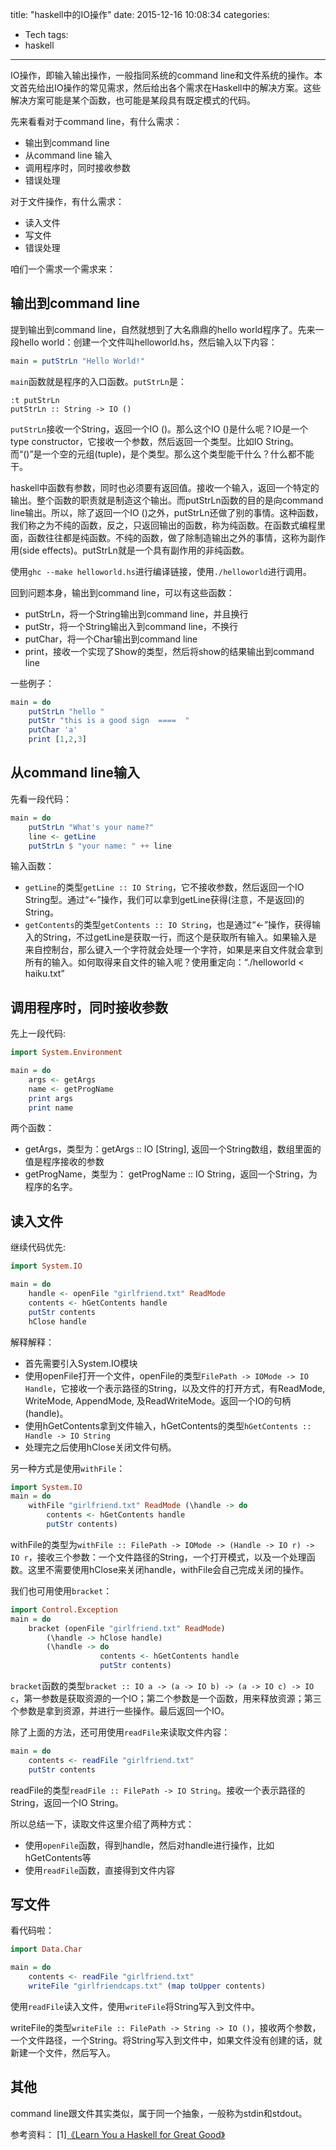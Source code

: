 title: "haskell中的IO操作"
date: 2015-12-16 10:08:34
categories: 
- Tech
tags: 
- haskell
---

IO操作，即输入输出操作，一般指同系统的command line和文件系统的操作。本文首先给出IO操作的常见需求，然后给出各个需求在Haskell中的解决方案。这些解决方案可能是某个函数，也可能是某段具有既定模式的代码。<!-- more -->

先来看看对于command line，有什么需求：
* 输出到command line
* 从command line 输入
* 调用程序时，同时接收参数
* 错误处理

对于文件操作，有什么需求：
* 读入文件
* 写文件
* 错误处理

咱们一个需求一个需求来：

## 输出到command line
提到输出到command line，自然就想到了大名鼎鼎的hello world程序了。先来一段hello world：创建一个文件叫helloworld.hs，然后输入以下内容：
```haskell
main = putStrLn "Hello World!"
```
`main`函数就是程序的入口函数。`putStrLn`是：
```haskelld
:t putStrLn
putStrLn :: String -> IO ()
```
`putStrLn`接收一个String，返回一个IO ()。那么这个IO ()是什么呢？IO是一个type constructor，它接收一个参数，然后返回一个类型。比如IO String。而“()”是一个空的元组(tuple)，是个类型。那么这个类型能干什么？什么都不能干。

haskell中函数有参数，同时也必须要有返回值。接收一个输入，返回一个特定的输出。整个函数的职责就是制造这个输出。而putStrLn函数的目的是向command line输出。所以，除了返回一个IO ()之外，putStrLn还做了别的事情。这种函数，我们称之为不纯的函数，反之，只返回输出的函数，称为纯函数。在函数式编程里面，函数往往都是纯函数。不纯的函数，做了除制造输出之外的事情，这称为副作用(side effects)。putStrLn就是一个具有副作用的非纯函数。

使用`ghc --make helloworld.hs`进行编译链接，使用`./helloworld`进行调用。

回到问题本身，输出到command line，可以有这些函数：
* putStrLn，将一个String输出到command line，并且换行
* putStr，将一个String输出入到command line，不换行
* putChar，将一个Char输出到command line
* print，接收一个实现了Show的类型，然后将show的结果输出到command line

一些例子：
```haskell
main = do
    putStrLn "hello "
    putStr "this is a good sign  ====  "
    putChar 'a'
    print [1,2,3]
```
## 从command line输入
先看一段代码：
```haskell
main = do
    putStrLn "What's your name?"
    line <- getLine
    putStrLn $ "your name: " ++ line
```
输入函数：
* `getLine`的类型`getLine :: IO String`，它不接收参数，然后返回一个IO String型。通过“<-”操作，我们可以拿到getLine获得(注意，不是返回)的String。
* `getContents`的类型`getContents :: IO String`，也是通过“<-”操作，获得输入的String，不过getLine是获取一行，而这个是获取所有输入。如果输入是来自控制台，那么键入一个字符就会处理一个字符，如果是来自文件就会拿到所有的输入。如何取得来自文件的输入呢？使用重定向：“./helloworld < haiku.txt”

## 调用程序时，同时接收参数
先上一段代码:
```haskell
import System.Environment

main = do
    args <- getArgs
    name <- getProgName
    print args
    print name
```
两个函数：
* getArgs，类型为：getArgs :: IO [String], 返回一个String数组，数组里面的值是程序接收的参数
* getProgName，类型为： getProgName :: IO String，返回一个String，为程序的名字。

## 读入文件
继续代码优先:
```haskell
import System.IO

main = do
    handle <- openFile "girlfriend.txt" ReadMode
    contents <- hGetContents handle
    putStr contents
    hClose handle
```
解释解释：
* 首先需要引入System.IO模块
* 使用openFile打开一个文件，openFile的类型`FilePath -> IOMode -> IO Handle`，它接收一个表示路径的String，以及文件的打开方式，有ReadMode, WriteMode, AppendMode, 及ReadWriteMode。返回一个IO的句柄(handle)。
* 使用hGetContents拿到文件输入，hGetContents的类型`hGetContents :: Handle -> IO String`
* 处理完之后使用hClose关闭文件句柄。

另一种方式是使用`withFile`：
```haskell
import System.IO
main = do
    withFile "girlfriend.txt" ReadMode (\handle -> do
        contents <- hGetContents handle
        putStr contents)
```
withFile的类型为`withFile :: FilePath -> IOMode -> (Handle -> IO r) -> IO r`，接收三个参数：一个文件路径的String，一个打开模式，以及一个处理函数。这里不需要使用hClose来关闭handle，withFile会自己完成关闭的操作。

我们也可用使用`bracket`：
```haskell
import Control.Exception
main = do
    bracket (openFile "girlfriend.txt" ReadMode)
        (\handle -> hClose handle)
        (\handle -> do
                    contents <- hGetContents handle
                    putStr contents)
```
`bracket`函数的类型`bracket :: IO a -> (a -> IO b) -> (a -> IO c) -> IO c`，第一参数是获取资源的一个IO；第二个参数是一个函数，用来释放资源；第三个参数是拿到资源，并进行一些操作。最后返回一个IO。

除了上面的方法，还可用使用`readFile`来读取文件内容：
```haskell
main = do
    contents <- readFile "girlfriend.txt"
    putStr contents
```
readFile的类型`readFile :: FilePath -> IO String`。接收一个表示路径的String，返回一个IO String。

所以总结一下，读取文件这里介绍了两种方式：
* 使用`openFile`函数，得到handle，然后对handle进行操作，比如hGetContents等
* 使用`readFile`函数，直接得到文件内容


## 写文件
看代码啦：
```haskell
import Data.Char

main = do
    contents <- readFile "girlfriend.txt"
    writeFile "girlfriendcaps.txt" (map toUpper contents)
```
使用`readFile`读入文件，使用`writeFile`将String写入到文件中。

writeFile的类型`writeFile :: FilePath -> String -> IO ()`，接收两个参数，一个文件路径，一个String。将String写入到文件中，如果文件没有创建的话，就新建一个文件，然后写入。
## 其他
command line跟文件其实类似，属于同一个抽象，一般称为stdin和stdout。

参考资料：
[1][《Learn You a Haskell for Great Good》](http://book.douban.com/subject/4934481/)
